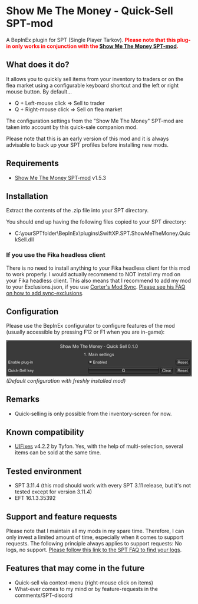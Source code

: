 # Show Me The Money - Quick-Sell SPT-mod

A BepInEx plugin for SPT (Single Player Tarkov).
**<span style="color:red">Please note that this plug-in only works in conjunction with the [Show Me The Money SPT-mod](https://github.com/swiftxp-hub/spt-show-me-the-money).</span>**

## What does it do?

It allows you to quickly sell items from your inventory to traders or on the flea market using a configurable keyboard shortcut and the left or right mouse button. By default...

- Q + Left-mouse click => Sell to trader
- Q + Right-mouse click => Sell on flea market

The configuration settings from the "Show Me The Money" SPT-mod are taken into account by this quick-sale companion mod.

Please note that this is an early version of this mod and it is always advisable to back up your SPT profiles before installing new mods.

## Requirements

- [Show Me The Money SPT-mod](github.com/swiftxp-hub/spt-show-me-the-money) v1.5.3

## Installation

Extract the contents of the .zip file into your SPT directory. 

You should end up having the following files copied to your SPT directory:
- C:\yourSPTfolder\BepInEx\plugins\SwiftXP.SPT.ShowMeTheMoney.QuickSell.dll

### If you use the Fika headless client

There is no need to install anything to your Fika headless client for this mod to work properly. I would actually recommend to NOT install my mod on your Fika headless client. This also means that I recommend to add my mod to your Exclusions.json, if you use [Corter's Mod Sync](https://github.com/c-orter/ModSync). [Please see his FAQ on how to add sync-exclusions](https://github.com/c-orter/ModSync/wiki/Configuration#exclusions).

## Configuration

Please use the BepInEx configurator to configure features of the mod (usually accessible by pressing F12 or F1 when you are in-game):

![BepInEx Plugin Configuration](https://raw.githubusercontent.com/swiftxp-hub/spt-show-me-the-money-quick-sell/refs/heads/main/Assets/plugin-configuration.png)<br />
*(Default configuration with freshly installed mod)*

## Remarks

- Quick-selling is only possible from the inventory-screen for now.

## Known compatibility

- [UIFixes](https://github.com/tyfon7/UIFixes) v4.2.2 by Tyfon. Yes, with the help of multi-selection, several items can be sold at the same time.

## Tested environment

- SPT 3.11.4 (this mod should work with every SPT 3.11 release, but it's not tested except for version 3.11.4)
- EFT 16.1.3.35392

## Support and feature requests

Please note that I maintain all my mods in my spare time. Therefore, I can only invest a limited amount of time, especially when it comes to support requests. The following principle always applies to support requests: No logs, no support. [Please follow this link to the SPT FAQ to find your logs](https://hub.sp-tarkov.com/faq-question/64-where-can-i-find-my-log-files/).

## Features that may come in the future

- Quick-sell via context-menu (right-mouse click on items)
- What-ever comes to my mind or by feature-requests in the comments/SPT-discord